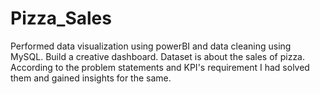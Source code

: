 # Pizza_Sales
Performed data visualization using powerBI and data cleaning using MySQL. Build a creative dashboard. Dataset is about the sales of pizza. According to the problem statements and KPI's requirement I had solved them and gained insights for the same.
